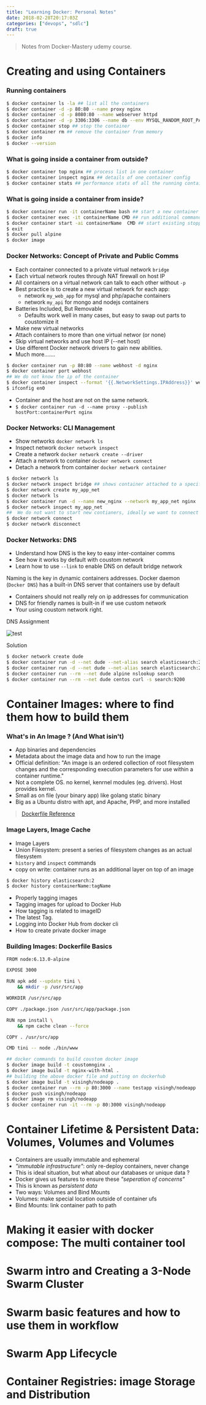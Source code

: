 ```yaml
---
title: "Learning Docker: Personal Notes"
date: 2018-02-28T20:17:03Z
categories: ["devops", "sdlc"]
draft: true
---
```


> Notes from Docker-Mastery udemy course.

# Creating and using Containers 

### Running containers 

```bash
$ docker container ls -la ## list all the containers 
$ docker container -d -p 80:80 --name proxy nginx 
$ docker container -d -p 8080:80 --name webserver httpd 
$ docker container -d -p 3306:3306 --name db --env MYSQL_RANDOM_ROOT_PASSWORD=yes mysql 
$ docker container stop ## stop the container 
$ docker container rm ## remove the container from memory 
$ docker info 
$ docker --version
```

### What is going inside a container from outside? 
```bash
$ docker container top nginx ## process list in one container 
$ docker container inspect nginx ## details of one container config
$ docker container stats ## performance stats of all the running containers 
```

### What is going inside a container from inside? 
```bash 
$ docker container run -it containerName bash ## start a new container interactively
$ docker container exec -it containerName CMD ## run additional command in existing running container
$ docker container start -ai containerName  CMD ## start existing stopped container
$ exit 
$ docker pull alpine 
$ docker image 
```

### Docker Networks: Concept of Private and Public Comms

* Each container connected to a private virtual network ```bridge```
* Each virtual network routes through NAT firewall on host IP
* All containers on a virtual network can talk to each other without ```-p```
* Best practice is to create a new virtual network for each app: 
    * network ```my_web_app``` for mysql and php/apache containers 
    * network ```my_api``` for mongo and nodejs containers
* Batteries Included, But Removable 
    * Defaults work well in many cases, but easy to swap out parts to coustomize it
* Make new virtual networks 
* Attach containers to more than one virtual networ (or none)
* Skip virtual networks and use host IP (--net host)
* Use different Docker network drivers to gain new abilities.
* Much more.......
```bash 
$ docker container run -p 80:80 --name webhost -d nginx
$ docker container port webhost
## We do not know the ip of the container
$ docker container inspect --format '{{.NetworkSettings.IPAddress}}' webhost
$ ifconfig en0
```

* Container and the host are not on the same network.
* ```$ docker container run -d --name proxy --publish hostPort:containerPort nginx```

### Docker Networks: CLI Management

* Show networks ```docker network ls```
* Inspect network ```docker network inspect```
* Create a network ```docker network create --driver```
* Attach a network to container ```docker network connect```
* Detach a network from container ```docker network container```

```bash
$ docker network ls 
$ docker network inspect bridge ## shows container attached to a specific network in this case bridge
$ docker network create my_app_net
$ docker network ls 
$ docker container run -d --name new_nginx --network my_app_net nginx
$ docker network inspect my_app_net
##  We do not want to start new contianers, ideally we want to connect existing containers to different virtual networks
$ docker network connect
$ docker network disconnect
```

### Docker Networks: DNS

* Understand how DNS is the key to easy inter-container comms 
* See how it works by default with coustom network
* Learn how to use ```--link``` to enable DNS on default bridge network

Naming is the key in dynamic containers addresses. Docker daemon (```Docker DNS```) has a built-in DNS server that containers use by default

* Containers should not really rely on ip addresses  for communication
* DNS for friendly names is built-in if we use custom network
* Your using coustom network right.

DNS Assignment 

![test](../images/test.png "test.png")

Solution 

```bash
$ docker network create dude 
$ docker container run -d --net dude --net-alias search elasticsearch:2
$ docker container run -d --net dude --net-alias search elasticsearch:2
$ docker container run --rm --net dude alpine nslookup search 
$ docker container run --rm --net dude centos curl -s search:9200
```



# Container Images: where to find them how to build them
### What's in An Image ? (And What isin't)
* App binaries and dependencies 
* Metadata about the image data and how to run the image 
* Official definition: "An image is an ordered collection of root filesystem changes and the corresponding execution parameters for use within a container runtime."
* Not a complete OS. no kernel, kenrnel modules (eg. drivers). Host provides kernel. 
* Small as on file (your binary app) like golang static binary
* Big as a Ubuntu distro with apt, and Apache, PHP, and more installed


> [Dockerfile Reference](https://docs.docker.com/engine/reference/builder/#dockerignore-file)

### Image Layers, Image Cache
* Image Layers 
* Union Filesystem: present a series of filesystem changes as an actual filesystem 
* ```history``` and ```inspect``` commands 
* copy on write: container runs as an additional layer on top of an image 

```bash
$ docker history elasticsearch:2
$ docker history containerName:tagName 
```

* Properly tagging images 
* Tagging images for upload to Docker Hub 
* How tagging is related to imageID 
* The latest Tag.
* Logging into Docker Hub from docker cli
* How to create private docker image

### Building Images: Dockerfile Basics
```bash
FROM node:6.13.0-alpine

EXPOSE 3000 

RUN apk add --update tini \
    && mkdir -p /usr/src/app 

WORKDIR /usr/src/app

COPY ./package.json /usr/src/app/package.json 

RUN npm install \
    && npm cache clean --force

COPY . /usr/src/app

CMD tini -- node ./bin/www
```

```bash
## docker commands to build coustom docker image 
$ docker image build -t coustomnginx .
$ docker image build -t nginx-with-html .
## building the above docker file and putting on dockerhub
$ docker image build -t visingh/nodeapp .
$ docker container run --rm -p 80:3000 --name testapp visingh/nodeapp 
$ docker push visingh/nodeapp 
$ docker image rm visingh/nodeapp 
$ docker container run -it --rm -p 80:3000 visingh/nodeapp 
```



# Container Lifetime & Persistent Data: Volumes, Volumes and Volumes 

* Containers are usually immutable and ephemeral 
* *"immutable infrastructure"*: only re-deploy containers, never change 
* This is ideal situation, but what about our databases or unique data ? 
* Docker gives us features to ensure these *"seperation of concerns"*
* This is known as *persistent data*
* Two ways: Volumes and Bind Mounts 
* Volumes: make special location outside of container ufs 
* Bind Mounts: link container path to path


# Making it easier with docker compose: The multi container tool 
# Swarm intro and Creating a 3-Node Swarm Cluster 
# Swarm basic features and how to use them in workflow 
# Swarm App Lifecycle 
# Container Registries: image Storage and Distribution
